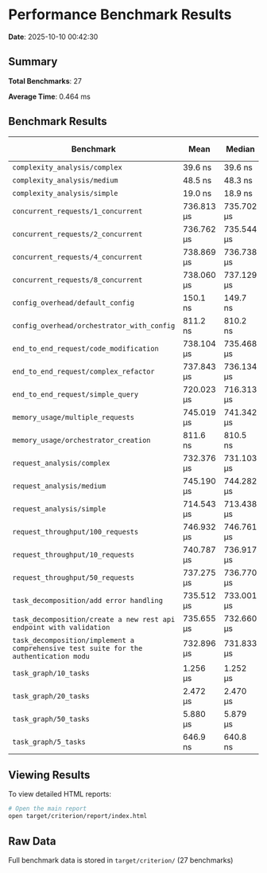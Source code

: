 # Performance Benchmark Results

**Date**: 2025-10-10 00:42:30

## Summary

**Total Benchmarks**: 27

**Average Time**: 0.464 ms

## Benchmark Results

| Benchmark | Mean | Median | Std Dev |
|-----------|------|--------|--------|
| `complexity_analysis/complex` | 39.6 ns | 39.6 ns | 0.1 ns |
| `complexity_analysis/medium` | 48.5 ns | 48.3 ns | 0.8 ns |
| `complexity_analysis/simple` | 19.0 ns | 18.9 ns | 0.1 ns |
| `concurrent_requests/1_concurrent` | 736.813 μs | 735.702 μs | 5.340 μs |
| `concurrent_requests/2_concurrent` | 736.762 μs | 735.544 μs | 7.353 μs |
| `concurrent_requests/4_concurrent` | 738.869 μs | 736.738 μs | 5.895 μs |
| `concurrent_requests/8_concurrent` | 738.060 μs | 737.129 μs | 6.480 μs |
| `config_overhead/default_config` | 150.1 ns | 149.7 ns | 1.6 ns |
| `config_overhead/orchestrator_with_config` | 811.2 ns | 810.2 ns | 4.0 ns |
| `end_to_end_request/code_modification` | 738.104 μs | 735.468 μs | 9.200 μs |
| `end_to_end_request/complex_refactor` | 737.843 μs | 736.134 μs | 4.646 μs |
| `end_to_end_request/simple_query` | 720.023 μs | 716.313 μs | 7.772 μs |
| `memory_usage/multiple_requests` | 745.019 μs | 741.342 μs | 11.227 μs |
| `memory_usage/orchestrator_creation` | 811.6 ns | 810.5 ns | 3.6 ns |
| `request_analysis/complex` | 732.376 μs | 731.103 μs | 5.945 μs |
| `request_analysis/medium` | 745.190 μs | 744.282 μs | 12.994 μs |
| `request_analysis/simple` | 714.543 μs | 713.438 μs | 4.868 μs |
| `request_throughput/100_requests` | 746.932 μs | 746.761 μs | 5.589 μs |
| `request_throughput/10_requests` | 740.787 μs | 736.917 μs | 7.452 μs |
| `request_throughput/50_requests` | 737.275 μs | 736.770 μs | 3.040 μs |
| `task_decomposition/add error handling` | 735.512 μs | 733.001 μs | 7.374 μs |
| `task_decomposition/create a new rest api endpoint with validation` | 735.655 μs | 732.660 μs | 9.208 μs |
| `task_decomposition/implement a comprehensive test suite for the authentication modu` | 732.896 μs | 731.833 μs | 4.867 μs |
| `task_graph/10_tasks` | 1.256 μs | 1.252 μs | 11.3 ns |
| `task_graph/20_tasks` | 2.472 μs | 2.470 μs | 7.9 ns |
| `task_graph/50_tasks` | 5.880 μs | 5.879 μs | 9.7 ns |
| `task_graph/5_tasks` | 646.9 ns | 640.8 ns | 25.5 ns |

## Viewing Results

To view detailed HTML reports:
```bash
# Open the main report
open target/criterion/report/index.html
```

## Raw Data

Full benchmark data is stored in `target/criterion/` (27 benchmarks)
